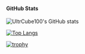 <!--
**UltraCube100/UltraCube100** is a ✨ _special_ ✨ repository because its `README.md` (this file) appears on your GitHub profile.

Here are some ideas to get you started:

- 🔭 I’m currently working on ...
- 🌱 I’m currently learning ...
- 👯 I’m looking to collaborate on ...
- 🤔 I’m looking for help with ...
- 💬 Ask me about ...
- 📫 How to reach me: ...
- 😄 Pronouns: ...
- ⚡ Fun fact: ...
-->


#### GitHub Stats

![UltrCube100's GitHub stats](https://github-readme-stats.vercel.app/api?username=UltraCube100&count_private=true&theme=onedark)

[![Top Langs](https://github-readme-stats.vercel.app/api/top-langs/?username=UltraCube100&langs_count=10)](https://github.com/anuraghazra/github-readme-stats)

[![trophy](https://github-profile-trophy.vercel.app/?username=UltraCube100&theme=onedark)](https://github.com/ryo-ma/github-profile-trophy)
